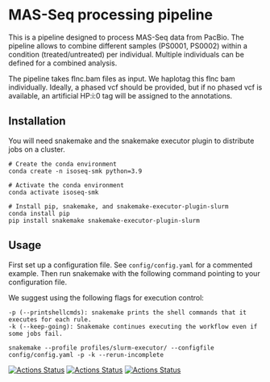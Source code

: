 # MAS-Seq processing pipeline

This is a pipeline designed to process MAS-Seq data from PacBio. The pipeline allows to combine different samples (PS0001, PS0002) within a condition (treated/untreated) per individual. 
Multiple individuals can be defined for a combined analysis. 

The pipeline takes flnc.bam files as input. We haplotag this flnc bam individually. Ideally, a phased vcf should be provided, but if no phased vcf is available, an artificial HP:i:0 tag will be assigned to the annotations. 

## Installation

You will need snakemake and the snakemake executor plugin to distribute jobs on a cluster. 

```
# Create the conda environment
conda create -n isoseq-smk python=3.9

# Activate the conda environment
conda activate isoseq-smk

# Install pip, snakemake, and snakemake-executor-plugin-slurm
conda install pip
pip install snakemake snakemake-executor-plugin-slurm
```

## Usage

First set up a configuration file. See `config/config.yaml` for a commented example. 
Then run snakemake with the following command pointing to your configuration file.

We suggest using the following flags for execution control: 
```
-p (--printshellcmds): snakemake prints the shell commands that it executes for each rule.
-k (--keep-going): Snakemake continues executing the workflow even if some jobs fail. 
```
```
snakemake --profile profiles/slurm-executor/ --configfile config/config.yaml -p -k --rerun-incomplete
```


[![Actions Status](https://github.com/mrvollger/SmkTemplate/workflows/CI/badge.svg)](https://github.com/mrvollger/SmkTemplate/actions)
[![Actions Status](https://github.com/mrvollger/SmkTemplate/workflows/Linting/badge.svg)](https://github.com/mrvollger/SmkTemplate/actions)
[![Actions Status](https://github.com/mrvollger/SmkTemplate/workflows/black/badge.svg)](https://github.com/mrvollger/SmkTemplate/actions)

